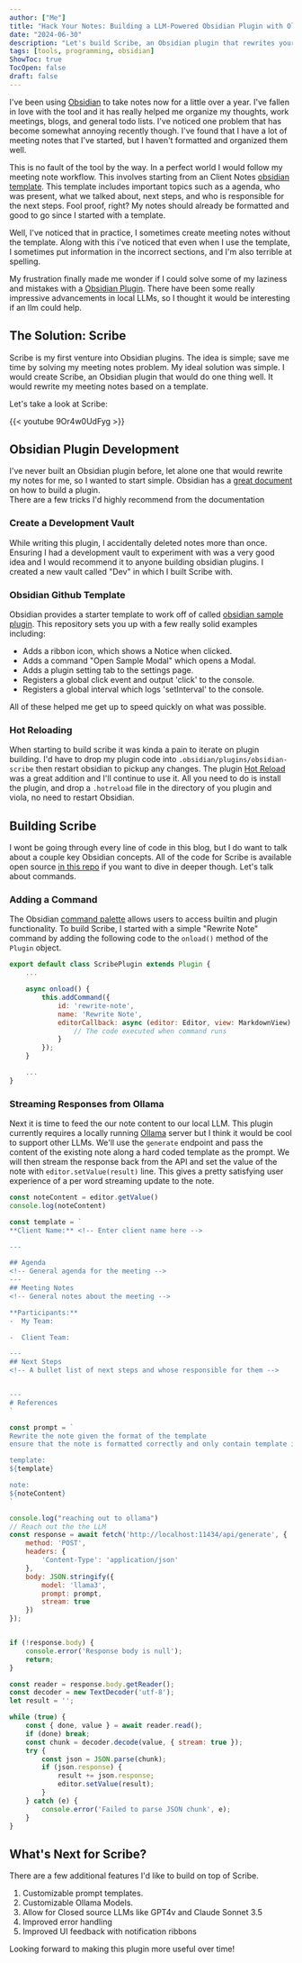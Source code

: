 ```yaml
---
author: ["Me"]
title: "Hack Your Notes: Building a LLM-Powered Obsidian Plugin with Ollama"
date: "2024-06-30"
description: "Let's build Scribe, an Obsidian plugin that rewrites your notes into a template using local LLMs"
tags: [tools, programming, obsidian]
ShowToc: true
TocOpen: false
draft: false 
---
```



I've been using [Obsidian](https://obsidian.md/) to take notes now for a little over a year. I've fallen in love with the tool and it
has really helped me organize my thoughts, work meetings, blogs, and general todo lists. I've noticed one problem that has become
somewhat annoying recently though. I've found that I have a lot of meeting notes that I've started, but I haven't formatted and organized them well.

This is no fault of the tool by the way. In a perfect world I would follow my meeting note workflow. This involves starting from an Client Notes
[obsidian template](https://help.obsidian.md/Plugins/Templates). This template includes important topics such as a agenda, who was present, what we
talked about, next steps, and who is responsible for the next steps. Fool proof, right? My notes should already be formatted and good to go since I started
with a template.

Well, I've noticed that in practice, I sometimes create meeting notes without the template. Along with this i've noticed that even when I use the
template, I sometimes put information in the incorrect sections, and I'm also terrible at spelling.

My frustration finally made me wonder if I could solve some of my laziness and mistakes with a [Obsidian Plugin](https://obsidian.md/plugins).
There have been some really impressive advancements in local LLMs, so I thought it would be interesting if an llm could help.

## The Solution: Scribe

Scribe is my first venture into Obsidian plugins. The idea is simple; save me time by solving my meeting notes problem.
My ideal solution was simple. I would create Scribe, an Obsidian plugin that would do one thing well.
It would rewrite my meeting notes based on a template.

Let's take a look at Scribe:

{{< youtube 9Or4w0UdFyg >}}

## Obsidian Plugin Development

I've never built an Obsidian plugin before, let alone one that would rewrite my notes for me, so I wanted to start simple.
Obsidian has a [great document](https://docs.obsidian.md/Plugins/Getting+started/Build+a+plugin) on how to build a plugin.  
There are a few tricks I'd highly recommend from the documentation

### Create a Development Vault

While writing this plugin, I accidentally deleted notes more than once. Ensuring I had a development vault to experiment with was a very good idea and
I would recommend it to anyone building obsidian plugins. I created a new vault called "Dev" in which I built Scribe with.

### Obsidian Github Template

Obsidian provides a starter template to work off of called [obsidian sample plugin](https://github.com/obsidianmd/obsidian-sample-plugin).
This repository sets you up with a few really solid examples including:

- Adds a ribbon icon, which shows a Notice when clicked.
- Adds a command "Open Sample Modal" which opens a Modal.
- Adds a plugin setting tab to the settings page.
- Registers a global click event and output 'click' to the console.
- Registers a global interval which logs 'setInterval' to the console.

All of these helped me get up to speed quickly on what was possible.

### Hot Reloading

When starting to build scribe it was kinda a pain to iterate on plugin building. I'd have to drop my plugin code into `.obsidian/plugins/obsidian-scribe`
then restart obsidian to pickup any changes. The plugin [Hot Reload](https://github.com/pjeby/hot-reload) was a great addition and I'll continue to use it.
All you need to do is install the plugin, and drop a `.hotreload` file in the directory of you plugin and viola, no need to restart Obsidian.

## Building Scribe

I wont be going through every line of code in this blog, but I do want to talk about a couple key Obsidian concepts.
All of the code for Scribe is available open source [in this repo](https://github.com/NickHerrig/obsidian-scribe) if you want to dive in deeper though.
Let's talk about commands.

### Adding a Command

The Obsidian [command palette](https://help.obsidian.md/Plugins/Command+palette) allows users to access builtin and plugin functionality.
To build Scribe, I started with a simple "Rewrite Note" command by adding the following code to the `onload()` method of the `Plugin` object.

```javascript
export default class ScribePlugin extends Plugin {
    ...

	async onload() {
		this.addCommand({
			id: 'rewrite-note',
			name: 'Rewrite Note',
			editorCallback: async (editor: Editor, view: MarkdownView) => {
                // The code executed when command runs
			}
		});
	}

    ...
}
```

### Streaming Responses from Ollama

Next it is time to feed the our note content to our local LLM. 
This plugin currently requires a locally running [Ollama](https://github.com/ollama/ollama) server but I think it would be cool to support other LLMs.
We'll use the `generate` endpoint and pass the content of the existing note along a hard coded template as the prompt.
We will then stream the response back from the API and set the value of the note with `editor.setValue(result)` line.
This gives a pretty satisfying user experience of a per word streaming update to the note.



```javascript
const noteContent = editor.getValue()
console.log(noteContent)

const template = `
**Client Name:** <!-- Enter client name here -->

---

## Agenda
<!-- General agenda for the meeting -->
---
## Meeting Notes
<!-- General notes about the meeting -->

**Participants:**
-  My Team: 

-  Client Team: 

---
## Next Steps 
<!-- A bullet list of next steps and whose responsible for them -->


---
# References
`

const prompt = `
Rewrite the note given the format of the template
ensure that the note is formatted correctly and only contain template information:

template:
${template}

note:
${noteContent}
`	

console.log("reaching out to ollama")
// Reach out the the LLM
const response = await fetch('http://localhost:11434/api/generate', {
	method: 'POST',
	headers: {
		'Content-Type': 'application/json'
	},
	body: JSON.stringify({
		model: 'llama3',
		prompt: prompt, 
		stream: true
	})
});


if (!response.body) {
	console.error('Response body is null');
	return;
}

const reader = response.body.getReader();
const decoder = new TextDecoder('utf-8');
let result = ''; 

while (true) {
	const { done, value } = await reader.read();
	if (done) break;
	const chunk = decoder.decode(value, { stream: true });
	try {
		const json = JSON.parse(chunk);
		if (json.response) {
			result += json.response;
			editor.setValue(result);
		}
	} catch (e) {
		console.error('Failed to parse JSON chunk', e);
	}
}
```

## What's Next for Scribe?

There are a few additional features I'd like to build on top of Scribe.

1. Customizable prompt templates.
2. Customizable Ollama Models.
3. Allow for Closed source LLMs like GPT4v and Claude Sonnet 3.5
4. Improved error handling
5. Improved UI feedback with notification ribbons

Looking forward to making this plugin more useful over time!
